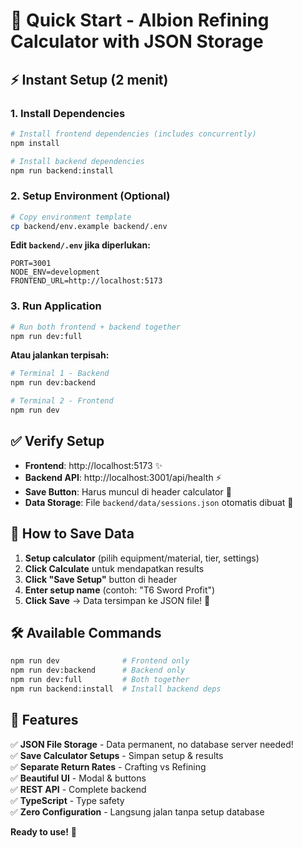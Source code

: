 # 🚀 Quick Start - Albion Refining Calculator with JSON Storage

## ⚡ Instant Setup (2 menit)

### 1. Install Dependencies
```bash
# Install frontend dependencies (includes concurrently)
npm install

# Install backend dependencies
npm run backend:install
```

### 2. Setup Environment (Optional)
```bash
# Copy environment template
cp backend/env.example backend/.env
```

**Edit `backend/.env` jika diperlukan:**
```env
PORT=3001
NODE_ENV=development
FRONTEND_URL=http://localhost:5173
```

### 3. Run Application
```bash
# Run both frontend + backend together
npm run dev:full
```

**Atau jalankan terpisah:**
```bash
# Terminal 1 - Backend
npm run dev:backend

# Terminal 2 - Frontend  
npm run dev
```

## ✅ Verify Setup

- **Frontend**: http://localhost:5173 ✨
- **Backend API**: http://localhost:3001/api/health ⚡
- **Save Button**: Harus muncul di header calculator 💾
- **Data Storage**: File `backend/data/sessions.json` otomatis dibuat 📁

## 🎯 How to Save Data

1. **Setup calculator** (pilih equipment/material, tier, settings)
2. **Click Calculate** untuk mendapatkan results
3. **Click "Save Setup"** button di header
4. **Enter setup name** (contoh: "T6 Sword Profit")
5. **Click Save** → Data tersimpan ke JSON file! 🎉

## 🛠️ Available Commands

```bash
npm run dev              # Frontend only
npm run dev:backend      # Backend only  
npm run dev:full         # Both together
npm run backend:install  # Install backend deps
```

## 🎉 Features

✅ **JSON File Storage** - Data permanent, no database server needed!  
✅ **Save Calculator Setups** - Simpan setup & results  
✅ **Separate Return Rates** - Crafting vs Refining  
✅ **Beautiful UI** - Modal & buttons  
✅ **REST API** - Complete backend  
✅ **TypeScript** - Type safety  
✅ **Zero Configuration** - Langsung jalan tanpa setup database  

**Ready to use!** 🚀
